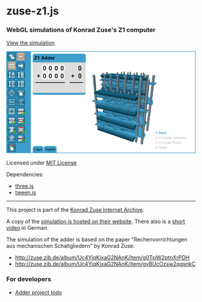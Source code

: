 zuse-z1.js
==========

### WebGL simulations of Konrad Zuse's Z1 computer ###

[View the simulation](https://daign.github.io/zuse-z1.js/)

![screenshot](./screenshot.png)

Licensed under [MIT License](./LICENSE.txt)

Dependencies:
* [three.js](https://github.com/mrdoob/three.js)
* [tween.js](https://github.com/sole/tween.js)

---

This project is part of the [Konrad Zuse Internet Archive](http://zuse.zib.de/).

A copy of the [simulation is hosted on their website](http://zuse-z1.zib.de/).
There also is a [short video](http://zuse-z1.zib.de/simulations/z1/adders/wgl/videos/z1-simulation.mp4) in German.

The simulation of the adder is based on the paper "Rechenvorrichtungen aus mechanischen Schaltgliedern" by Konrad Zuse:
* http://zuse.zib.de/album/Uc4YiqKixaG2NAnK/item/g0TxjW2ptnXrPDH
* http://zuse.zib.de/album/Uc4YiqKixaG2NAnK/item/gvBUcOzsw2qgsnkC

### For developers ###

* [Adder project todo](./adder/Todo.md)

